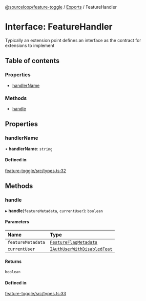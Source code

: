 [@sourceloop/feature-toggle](../README.md) / [Exports](../modules.md) / FeatureHandler

# Interface: FeatureHandler

Typically an extension point defines an interface as the contract for
extensions to implement

## Table of contents

### Properties

- [handlerName](FeatureHandler.md#handlername)

### Methods

- [handle](FeatureHandler.md#handle)

## Properties

### handlerName

• **handlerName**: `string`

#### Defined in

[feature-toggle/src/types.ts:32](https://github.com/sourcefuse/loopback4-microservice-catalog/blob/53060ad88/packages/feature-toggle/src/types.ts#L32)

## Methods

### handle

▸ **handle**(`featureMetadata`, `currentUser`): `boolean`

#### Parameters

| Name | Type |
| :------ | :------ |
| `featureMetadata` | [`FeatureFlagMetadata`](FeatureFlagMetadata.md) |
| `currentUser` | [`IAuthUserWithDisabledFeat`](IAuthUserWithDisabledFeat.md) |

#### Returns

`boolean`

#### Defined in

[feature-toggle/src/types.ts:33](https://github.com/sourcefuse/loopback4-microservice-catalog/blob/53060ad88/packages/feature-toggle/src/types.ts#L33)
